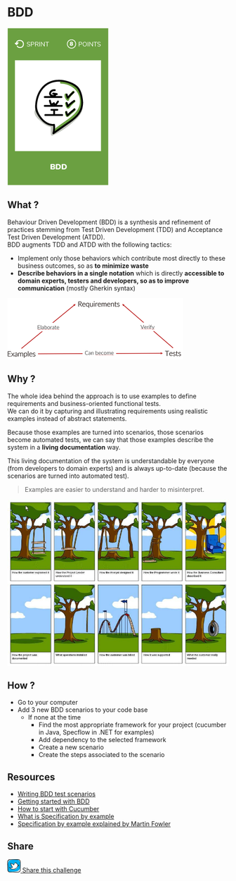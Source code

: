 # BDD
![Write BDD scenarios](images/bdd.png) 


## What ?
Behaviour Driven Development (BDD) is a synthesis and refinement of practices stemming from Test Driven Development (TDD) and Acceptance Test Driven Development (ATDD).  
BDD augments TDD and ATDD with the following tactics:  
* Implement only those behaviors which contribute most directly to these business outcomes, so as **to minimize waste**
* **Describe behaviors in a single notation** which is directly **accessible to domain experts, testers and developers, so as to improve communication** (mostly Gherkin syntax)

![Scenarios](images/write-3-BDD-scenarios1.png) 

## Why ?
The whole idea behind the approach is to use examples to define requirements and business-oriented functional tests.  
We can do it by  capturing and illustrating requirements using realistic examples instead of abstract statements.  

Because those examples are turned into scenarios, those scenarios become automated tests, we can say that those examples describe the system in a **living documentation** way.

This living documentation of the system is understandable by everyone (from developers to domain experts) and is always up-to-date (because the scenarios are turned into automated test).

> Examples are easier to understand and harder to misinterpret.

![Wrong spec](images/write-3-BDD-scenarios2.jpg) 

## How ?
* Go to your computer
* Add 3 new BDD scenarios to your code base
    * If none at the time
        * Find the most appropriate framework for your project (cucumber in Java, Specflow in .NET for examples)
        * Add dependency to the selected framework
        * Create a new scenario
        * Create the steps associated to the scenario

## Resources
* [Writing BDD test scenarios](https://www.departmentofproduct.com/blog/writing-bdd-test-scenarios/)
* [Getting started with BDD](https://blog.hiptest.net/2016/04/28/getting-started-with-bdd-part-1/)
* [How to start with Cucumber](https://www.cuelogic.com/blog/how-to-start-with-cucumber-automation/)
* [What is Specification by example](https://blog.red-badger.com/blog/2012/07/31/what-is-specification-by-example)
* [Specification by example explained by Martin Fowler](https://martinfowler.com/bliki/SpecificationByExample.html)

## Share
![Share](../images/twitter.png)[ Share this challenge](https://twitter.com/home?status=I%20have%20just%20completed%20the%20B.D.D%20%23craft_challenges%20from%20%40agilepartner%20http://tiny.cc/p7v5vy)